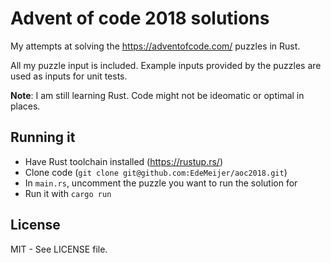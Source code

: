 # Advent of code 2018 solutions

My attempts at solving the https://adventofcode.com/ puzzles in Rust.

All my puzzle input is included. Example inputs provided by the puzzles are used as inputs for unit tests.

**Note**: I am still learning Rust. Code might not be ideomatic or optimal in places.

## Running it

- Have Rust toolchain installed (https://rustup.rs/)
- Clone code (`git clone git@github.com:EdeMeijer/aoc2018.git`)
- In `main.rs`, uncomment the puzzle you want to run the solution for
- Run it with `cargo run`

## License

MIT - See LICENSE file.
